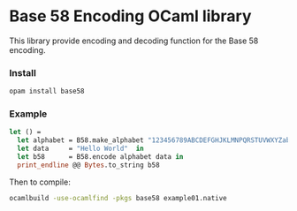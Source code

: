 # Base 58 Encoding OCaml library

This library provide encoding and decoding function for the Base 58 encoding. 

### Install

```bash 
opam install base58 
```

### Example

```OCaml
let () = 
  let alphabet = B58.make_alphabet "123456789ABCDEFGHJKLMNPQRSTUVWXYZabcdefghijkmnopqrstuvwxyz" in 
  let data     = "Hello World"  in 
  let b58      = B58.encode alphabet data in 
  print_endline @@ Bytes.to_string b58
```

Then to compile:

```bash 
ocamlbuild -use-ocamlfind -pkgs base58 example01.native
```

